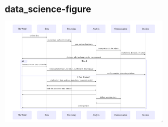 # data_science-figure

![](https://github.com/chendaniely/data_science-figure/raw/main/fig/datascience-sequence.png)
